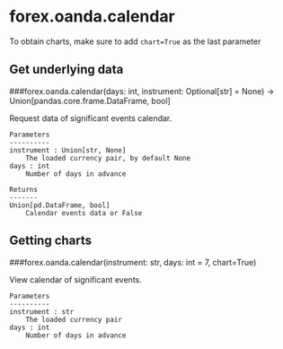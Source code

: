 # forex.oanda.calendar

To obtain charts, make sure to add `chart=True` as the last parameter

## Get underlying data 
###forex.oanda.calendar(days: int, instrument: Optional[str] = None) -> Union[pandas.core.frame.DataFrame, bool]

Request data of significant events calendar.

    Parameters
    ----------
    instrument : Union[str, None]
        The loaded currency pair, by default None
    days : int
        Number of days in advance

    Returns
    -------
    Union[pd.DataFrame, bool]
        Calendar events data or False

## Getting charts 
###forex.oanda.calendar(instrument: str, days: int = 7, chart=True)

View calendar of significant events.

    Parameters
    ----------
    instrument : str
        The loaded currency pair
    days : int
        Number of days in advance
